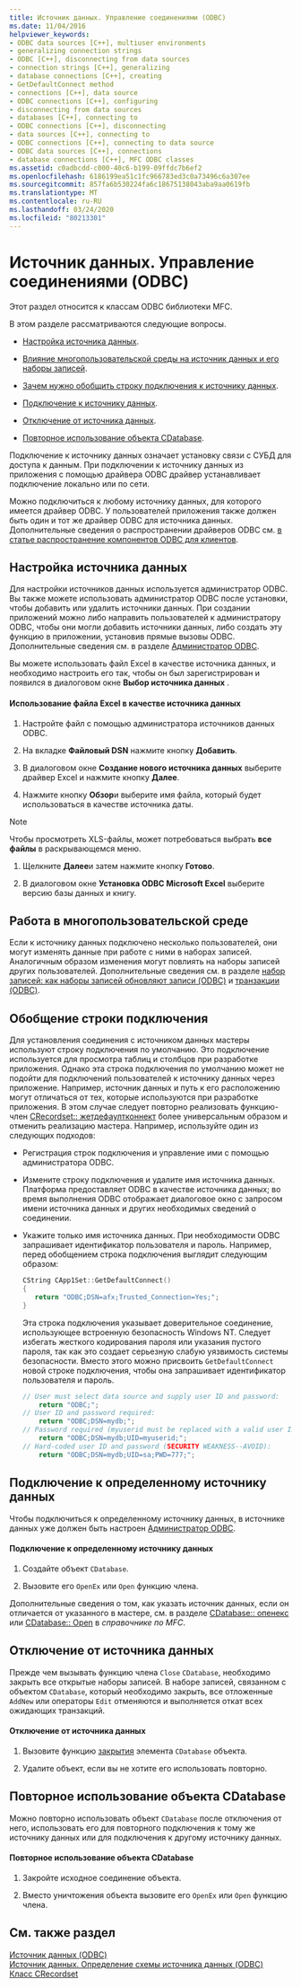 ```yaml
---
title: Источник данных. Управление соединениями (ODBC)
ms.date: 11/04/2016
helpviewer_keywords:
- ODBC data sources [C++], multiuser environments
- generalizing connection strings
- ODBC [C++], disconnecting from data sources
- connection strings [C++], generalizing
- database connections [C++], creating
- GetDefaultConnect method
- connections [C++], data source
- ODBC connections [C++], configuring
- disconnecting from data sources
- databases [C++], connecting to
- ODBC connections [C++], disconnecting
- data sources [C++], connecting to
- ODBC connections [C++], connecting to data source
- ODBC data sources [C++], connections
- database connections [C++], MFC ODBC classes
ms.assetid: c0adbcdd-c000-40c6-b199-09ffdc7b6ef2
ms.openlocfilehash: 6186199ea51c1fc966783ed3c0a73496c6a307ee
ms.sourcegitcommit: 857fa6b530224fa6c18675138043aba9aa0619fb
ms.translationtype: MT
ms.contentlocale: ru-RU
ms.lasthandoff: 03/24/2020
ms.locfileid: "80213301"
---
```

# <a name="data-source-managing-connections-odbc"></a>Источник данных. Управление соединениями (ODBC)

Этот раздел относится к классам ODBC библиотеки MFC.

В этом разделе рассматриваются следующие вопросы.

- [Настройка источника данных](#_core_configuring_a_data_source).

- [Влияние многопользовательской среды на источник данных и его наборы записей](#_core_working_in_a_multiuser_environment).

- [Зачем нужно обобщить строку подключения к источнику данных](#_core_generalizing_the_connection_string).

- [Подключение к источнику данных](#_core_connecting_to_a_specific_data_source).

- [Отключение от источника данных](#_core_disconnecting_from_a_data_source).

- [Повторное использование объекта CDatabase](#_core_reusing_a_cdatabase_object).

Подключение к источнику данных означает установку связи с СУБД для доступа к данным. При подключении к источнику данных из приложения с помощью драйвера ODBC драйвер устанавливает подключение локально или по сети.

Можно подключиться к любому источнику данных, для которого имеется драйвер ODBC. У пользователей приложения также должен быть один и тот же драйвер ODBC для источника данных. Дополнительные сведения о распространении драйверов ODBC см. [в статье распространение компонентов ODBC для клиентов](../../data/odbc/redistributing-odbc-components-to-your-customers.md).

##  <a name="configuring-a-data-source"></a><a name="_core_configuring_a_data_source"></a>Настройка источника данных

Для настройки источников данных используется администратор ODBC. Вы также можете использовать администратор ODBC после установки, чтобы добавить или удалить источники данных. При создании приложений можно либо направить пользователей к администратору ODBC, чтобы они могли добавить источники данных, либо создать эту функцию в приложении, установив прямые вызовы ODBC. Дополнительные сведения см. в разделе [Администратор ODBC](../../data/odbc/odbc-administrator.md).

Вы можете использовать файл Excel в качестве источника данных, и необходимо настроить его так, чтобы он был зарегистрирован и появился в диалоговом окне **Выбор источника данных** .

#### <a name="to-use-an-excel-file-as-a-data-source"></a>Использование файла Excel в качестве источника данных

1. Настройте файл с помощью администратора источников данных ODBC.

1. На вкладке **Файловый DSN** нажмите кнопку **Добавить**.

1. В диалоговом окне **Создание нового источника данных** выберите драйвер Excel и нажмите кнопку **Далее**.

1. Нажмите кнопку **Обзор**и выберите имя файла, который будет использоваться в качестве источника даты.

> [!NOTE]
>  Чтобы просмотреть XLS-файлы, может потребоваться выбрать **все файлы** в раскрывающемся меню.

1. Щелкните **Далее**и затем нажмите кнопку **Готово**.

1. В диалоговом окне **Установка ODBC Microsoft Excel** выберите версию базы данных и книгу.

##  <a name="working-in-a-multiuser-environment"></a><a name="_core_working_in_a_multiuser_environment"></a>Работа в многопользовательской среде

Если к источнику данных подключено несколько пользователей, они могут изменять данные при работе с ними в наборах записей. Аналогичным образом изменения могут повлиять на наборы записей других пользователей. Дополнительные сведения см. в разделе [набор записей: как наборы записей обновляют записи (ODBC)](../../data/odbc/recordset-how-recordsets-update-records-odbc.md) и [транзакции (ODBC)](../../data/odbc/transaction-odbc.md).

##  <a name="generalizing-the-connection-string"></a><a name="_core_generalizing_the_connection_string"></a>Обобщение строки подключения

Для установления соединения с источником данных мастеры используют строку подключения по умолчанию. Это подключение используется для просмотра таблиц и столбцов при разработке приложения. Однако эта строка подключения по умолчанию может не подойти для подключений пользователей к источнику данных через приложение. Например, источник данных и путь к его расположению могут отличаться от тех, которые используются при разработке приложения. В этом случае следует повторно реализовать функцию-член [CRecordset:: жетдефаултконнект](../../mfc/reference/crecordset-class.md#getdefaultconnect) более универсальным образом и отменить реализацию мастера. Например, используйте один из следующих подходов:

- Регистрация строк подключения и управление ими с помощью администратора ODBC.

- Измените строку подключения и удалите имя источника данных. Платформа предоставляет ODBC в качестве источника данных; во время выполнения ODBC отображает диалоговое окно с запросом имени источника данных и других необходимых сведений о соединении.

- Укажите только имя источника данных. При необходимости ODBC запрашивает идентификатор пользователя и пароль. Например, перед обобщением строка подключения выглядит следующим образом:

    ```cpp
    CString CApp1Set::GetDefaultConnect()
    {
       return "ODBC;DSN=afx;Trusted_Connection=Yes;";
    }
    ```

   Эта строка подключения указывает доверительное соединение, использующее встроенную безопасность Windows NT. Следует избегать жесткого кодирования пароля или указания пустого пароля, так как это создает серьезную слабую уязвимость системы безопасности. Вместо этого можно присвоить `GetDefaultConnect` новой строке подключения, чтобы она запрашивает идентификатор пользователя и пароль.

    ```cpp
    // User must select data source and supply user ID and password:
        return "ODBC;";
    // User ID and password required:
        return "ODBC;DSN=mydb;";
    // Password required (myuserid must be replaced with a valid user ID):
        return "ODBC;DSN=mydb;UID=myuserid;";
    // Hard-coded user ID and password (SECURITY WEAKNESS--AVOID):
        return "ODBC;DSN=mydb;UID=sa;PWD=777;";
    ```

##  <a name="connecting-to-a-specific-data-source"></a><a name="_core_connecting_to_a_specific_data_source"></a>Подключение к определенному источнику данных

Чтобы подключиться к определенному источнику данных, в источнике данных уже должен быть настроен [Администратор ODBC](../../data/odbc/odbc-administrator.md).

#### <a name="to-connect-to-a-specific-data-source"></a>Подключение к определенному источнику данных

1. Создайте объект `CDatabase`.

1. Вызовите его `OpenEx` или `Open` функцию члена.

Дополнительные сведения о том, как указать источник данных, если он отличается от указанного в мастере, см. в разделе [CDatabase:: опенекс](../../mfc/reference/cdatabase-class.md#openex) или [CDatabase:: Open](../../mfc/reference/cdatabase-class.md#open) в *справочнике по MFC*.

##  <a name="disconnecting-from-a-data-source"></a><a name="_core_disconnecting_from_a_data_source"></a>Отключение от источника данных

Прежде чем вызывать функцию члена `Close` `CDatabase`, необходимо закрыть все открытые наборы записей. В наборе записей, связанном с объектом `CDatabase`, который необходимо закрыть, все отложенные `AddNew` или операторы `Edit` отменяются и выполняется откат всех ожидающих транзакций.

#### <a name="to-disconnect-from-a-data-source"></a>Отключение от источника данных

1. Вызовите функцию [закрытия](../../mfc/reference/cdatabase-class.md#close) элемента `CDatabase` объекта.

1. Удалите объект, если вы не хотите его использовать повторно.

##  <a name="reusing-a-cdatabase-object"></a><a name="_core_reusing_a_cdatabase_object"></a>Повторное использование объекта CDatabase

Можно повторно использовать объект `CDatabase` после отключения от него, использовать его для повторного подключения к тому же источнику данных или для подключения к другому источнику данных.

#### <a name="to-reuse-a-cdatabase-object"></a>Повторное использование объекта CDatabase

1. Закройте исходное соединение объекта.

1. Вместо уничтожения объекта вызовите его `OpenEx` или `Open` функцию члена.

## <a name="see-also"></a>См. также раздел

[Источник данных (ODBC)](../../data/odbc/data-source-odbc.md)<br/>
[Источник данных. Определение схемы источника данных (ODBC)](../../data/odbc/data-source-determining-the-schema-of-the-data-source-odbc.md)<br/>
[Класс CRecordset](../../mfc/reference/crecordset-class.md)
